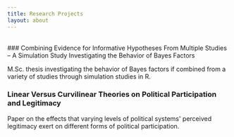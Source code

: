 ```yaml
---
title: Research Projects
layout: about
---
```

<br>            
### Combining Evidence for Informative Hypotheses From Multiple Studies – A Simulation Study Investigating the Behavior of Bayes Factors

M.Sc. thesis investigating the behavior of Bayes factors if combined from a variety of studies through simulation studies in R.

### Linear Versus Curvilinear Theories on Political Participation and Legitimacy

Paper on the effects that varying levels of political systems' perceived legitimacy exert on different forms of political participation. 

